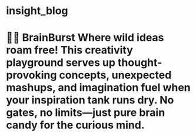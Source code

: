# insight_blog
# 🧠✨ BrainBurst  Where wild ideas roam free! This creativity playground serves up thought-provoking concepts, unexpected mashups, and imagination fuel when your inspiration tank runs dry. No gates, no limits—just pure brain candy for the curious mind.
